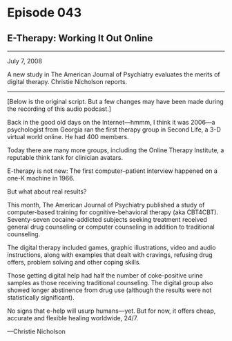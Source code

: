 # Episode 043

## E-Therapy: Working It Out Online

---

July 7, 2008

A new study in The American Journal of Psychiatry evaluates the merits of digital therapy. Christie Nicholson reports.

---

[Below is the original script. But a few changes may have been made during the recording of this audio podcast.]

Back in the good old days on the Internet—hmmm, I think it was 2006—a psychologist from Georgia ran the first therapy group in Second Life, a 3-D virtual world online. He had 400 members.

Today there are many more groups, including the Online Therapy Institute, a reputable think tank for clinician avatars.

E-therapy is not new: The first computer–patient interview happened on a one-K machine in 1966.

But what about real results?

This month, The American Journal of Psychiatry published a study of computer-based training for cognitive-behavioral therapy (aka CBT4CBT). Seventy-seven cocaine-addicted subjects seeking treatment received general drug counseling or computer counseling in addition to traditional counseling.

The digital therapy included games, graphic illustrations, video and audio instructions, along with examples that dealt with cravings, refusing drug offers, problem solving and other coping skills.

Those getting digital help had half the number of coke-positive urine samples as those receiving traditional counseling. The digital group also showed longer abstinence from drug use (although the results were not statistically significant).

No signs that e-help will usurp humans—yet. But for now, it offers cheap, accurate and flexible healing worldwide, 24/7.

—Christie Nicholson

